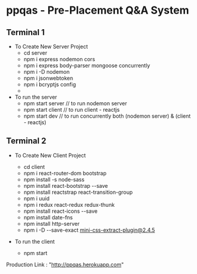 # ppqas - Pre-Placement Q&A System

Terminal 1
---------
* To Create New Server Project 
   - cd server
   - npm i express nodemon cors
   - npm i express body-parser mongoose concurrently
   - npm i -D nodemon
   - npm i jsonwebtoken
   - npm i bcryptjs config
   - 
 * To run the server  
   - npm start server // to run nodemon server
   - npm start client // to run client - reactjs
   - npm start dev // to run concurrently both (nodemon server) & (client - reactjs)

Terminal 2
---------
* To Create New Client Project
  - cd client 
  - npm i react-router-dom bootstrap
  - npm install -s node-sass
  - npm install  react-bootstrap  --save 
  - npm install reactstrap react-transition-group
  - npm i uuid 
  - npm i redux react-redux redux-thunk
  - npm install react-icons --save
  - npm install date-fns
  - npm install http-server
  - npm i -D --save-exact mini-css-extract-plugin@2.4.5

* To run the client
   - npm start



Production Link : "http://ppqas.herokuapp.com"
